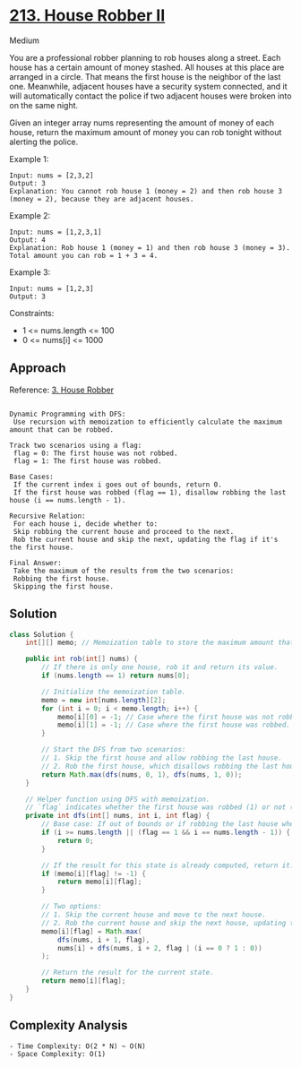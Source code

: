 # [213. House Robber II](https://leetcode.com/problems/house-robber-ii/)
Medium


You are a professional robber planning to rob houses along a street. Each house has a certain amount of money stashed. All houses at this place are arranged in a circle. That means the first house is the neighbor of the last one. Meanwhile, adjacent houses have a security system connected, and it will automatically contact the police if two adjacent houses were broken into on the same night.

Given an integer array nums representing the amount of money of each house, return the maximum amount of money you can rob tonight without alerting the police.

 

Example 1:
```
Input: nums = [2,3,2]
Output: 3
Explanation: You cannot rob house 1 (money = 2) and then rob house 3 (money = 2), because they are adjacent houses.
```
Example 2:
```
Input: nums = [1,2,3,1]
Output: 4
Explanation: Rob house 1 (money = 1) and then rob house 3 (money = 3).
Total amount you can rob = 1 + 3 = 4.
```
Example 3:
```
Input: nums = [1,2,3]
Output: 3
 ```

Constraints:

- 1 <= nums.length <= 100
- 0 <= nums[i] <= 1000

## Approach
Reference: [3. House Robber](https://github.com/dipjul/NeetCode-150/blob/d95d91ca2c7e0e25f421e3959ce0c0b62d9ba5a0/13.%201-D%20Dynamic%20Programming/3.HouseRobber.md)
```

Dynamic Programming with DFS:
 Use recursion with memoization to efficiently calculate the maximum amount that can be robbed.

Track two scenarios using a flag:
 flag = 0: The first house was not robbed.
 flag = 1: The first house was robbed.

Base Cases:
 If the current index i goes out of bounds, return 0.
 If the first house was robbed (flag == 1), disallow robbing the last house (i == nums.length - 1).

Recursive Relation:
 For each house i, decide whether to:
 Skip robbing the current house and proceed to the next.
 Rob the current house and skip the next, updating the flag if it's the first house.

Final Answer:
 Take the maximum of the results from the two scenarios:
 Robbing the first house.
 Skipping the first house.
```

## Solution
```java
class Solution {
    int[][] memo; // Memoization table to store the maximum amount that can be robbed for each house and flag state.

    public int rob(int[] nums) {
        // If there is only one house, rob it and return its value.
        if (nums.length == 1) return nums[0];

        // Initialize the memoization table.
        memo = new int[nums.length][2];
        for (int i = 0; i < memo.length; i++) {
            memo[i][0] = -1; // Case where the first house was not robbed.
            memo[i][1] = -1; // Case where the first house was robbed.
        }

        // Start the DFS from two scenarios:
        // 1. Skip the first house and allow robbing the last house.
        // 2. Rob the first house, which disallows robbing the last house.
        return Math.max(dfs(nums, 0, 1), dfs(nums, 1, 0));
    }

    // Helper function using DFS with memoization.
    // `flag` indicates whether the first house was robbed (1) or not (0).
    private int dfs(int[] nums, int i, int flag) {
        // Base case: If out of bounds or if robbing the last house when the first house was robbed.
        if (i >= nums.length || (flag == 1 && i == nums.length - 1)) {
            return 0;
        }

        // If the result for this state is already computed, return it.
        if (memo[i][flag] != -1) {
            return memo[i][flag];
        }

        // Two options:
        // 1. Skip the current house and move to the next house.
        // 2. Rob the current house and skip the next house, updating the `flag` if it's the first house.
        memo[i][flag] = Math.max(
            dfs(nums, i + 1, flag), 
            nums[i] + dfs(nums, i + 2, flag | (i == 0 ? 1 : 0))
        );

        // Return the result for the current state.
        return memo[i][flag];
    }
}

```
## Complexity Analysis
```
- Time Complexity: O(2 * N) ~ O(N)
- Space Complexity: O(1)
```
